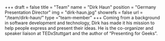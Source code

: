 +++
draft		= false
title		= "Team"
name		= "Dirk Haun"
position 	= "Germany Presentation Director"
img			= "dirk-haun.jpg"
showrefs	= false
url			= "/team/dirk-haun/"
type		="team-member"
+++
Coming from a background in software development and technology, Dirk has made it his mission to help people express and present their ideas. He is the co-organizer and speaker liaison at TEDxStuttgart and the author of “Presenting for Geeks”.